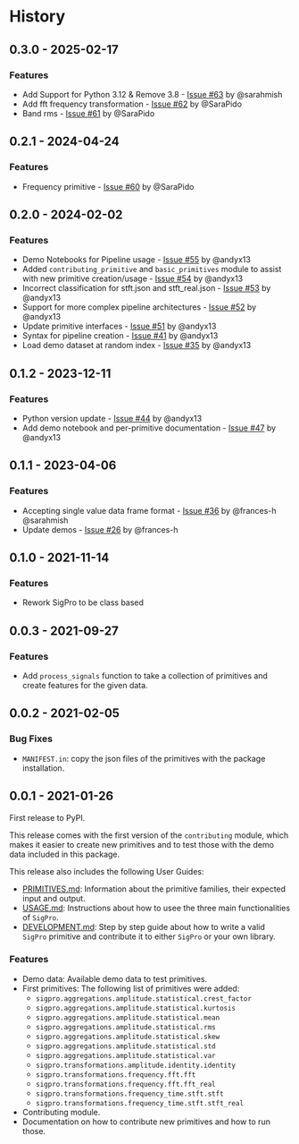 # History

## 0.3.0 - 2025-02-17

### Features
* Add Support for Python 3.12 & Remove 3.8 - [Issue #63](https://github.com/sintel-dev/SigPro/pull/63) by @sarahmish
* Add fft frequency transformation - [Issue #62](https://github.com/sintel-dev/SigPro/pull/62) by @SaraPido
* Band rms - [Issue #61](https://github.com/sintel-dev/SigPro/pull/61) by @SaraPido


## 0.2.1 - 2024-04-24

### Features

* Frequency primitive - [Issue #60](https://github.com/sintel-dev/SigPro/pull/60) by @SaraPido 


## 0.2.0 - 2024-02-02

### Features
* Demo Notebooks for Pipeline usage  - [Issue #55](https://github.com/sintel-dev/SigPro/issues/55) by @andyx13
* Added `contributing_primitive` and `basic_primitives` module to assist with new primitive creation/usage   - [Issue #54](https://github.com/sintel-dev/SigPro/issues/54) by @andyx13
* Incorrect classification for stft.json and stft_real.json - [Issue #53](https://github.com/sintel-dev/SigPro/issues/53) by @andyx13
* Support for more complex pipeline architectures - [Issue #52](https://github.com/sintel-dev/SigPro/issues/52) by @andyx13
* Update primitive interfaces - [Issue #51](https://github.com/sintel-dev/SigPro/issues/51) by @andyx13
* Syntax for pipeline creation - [Issue #41](https://github.com/sintel-dev/SigPro/issues/41) by @andyx13
* Load demo dataset at random index - [Issue #35](https://github.com/sintel-dev/SigPro/issues/35) by @andyx13


## 0.1.2 - 2023-12-11

### Features
* Python version update - [Issue #44](https://github.com/sintel-dev/SigPro/issues/44) by @andyx13
* Add demo notebook and per-primitive documentation - [Issue #47](https://github.com/sintel-dev/SigPro/issues/47) by @andyx13


## 0.1.1 - 2023-04-06

### Features
* Accepting single value data frame format - [Issue #36](https://github.com/sintel-dev/SigPro/issues/36) by @frances-h @sarahmish
* Update demos - [Issue #26](https://github.com/sintel-dev/SigPro/pull/26) by @frances-h


## 0.1.0 - 2021-11-14

### Features
* Rework SigPro to be class based


## 0.0.3 - 2021-09-27

### Features
* Add `process_signals` function to take a collection of primitives and create features for the given data. 


## 0.0.2 - 2021-02-05

### Bug Fixes

* `MANIFEST.in`: copy the json files of the primitives with the package installation.


## 0.0.1 - 2021-01-26

First release to PyPI.

This release comes with the first version of the `contributing` module, which makes it easier
to create new primitives and to test those with the demo data included in this package.

This release also includes the following User Guides:

* [PRIMITIVES.md](https://github.com/sintel-dev/SigPro/blob/master/PRIMITIVES.md): Information
  about the primitive families, their expected input and output.
* [USAGE.md](https://github.com/sintel-dev/SigPro/blob/master/USAGE.md): Instructions about how
  to usee the three main functionalities of `SigPro`.
* [DEVELOPMENT.md](https://github.com/sintel-dev/SigPro/blob/master/DEVELOPMENT.md): Step by step
  guide about how to write a valid `SigPro` primitive and contribute it to either `SigPro` or
  your own library.

### Features

* Demo data: Available demo data to test primitives.
* First primitives: The following list of primitives were added:
  * `sigpro.aggregations.amplitude.statistical.crest_factor`
  * `sigpro.aggregations.amplitude.statistical.kurtosis`
  * `sigpro.aggregations.amplitude.statistical.mean`
  * `sigpro.aggregations.amplitude.statistical.rms`
  * `sigpro.aggregations.amplitude.statistical.skew`
  * `sigpro.aggregations.amplitude.statistical.std`
  * `sigpro.aggregations.amplitude.statistical.var`
  * `sigpro.transformations.amplitude.identity.identity`
  * `sigpro.transformations.frequency.fft.fft`
  * `sigpro.transformations.frequency.fft.fft_real`
  * `sigpro.transformations.frequency_time.stft.stft`
  * `sigpro.transformations.frequency_time.stft.stft_real`
* Contributing module.
* Documentation on how to contribute new primitives and how to run those.
